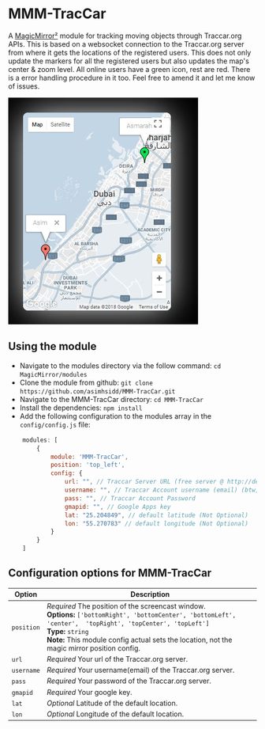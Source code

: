 # MMM-TracCar
A [MagicMirror²](https://github.com/MichMich/MagicMirror/) module for tracking moving objects through Traccar.org APIs. This is based on a websocket connection to the Traccar.org server from where it gets the locations of the registered users. This does not only update the markers for all the registered users but also updates the map's center & zoom level. All online users have a green icon, rest are red. There is a error handling procedure in it too. Feel free to amend it and let me know of issues.

![picture](Capture.JPG)

## Using the module

* Navigate to the modules directory via the follow command: `cd MagicMirror/modules`
* Clone the module from github: `git clone https://github.com/asimhsidd/MMM-TracCar.git`
* Navigate to the MMM-TracCar directory: `cd MMM-TracCar`
* Install the dependencies: `npm install`
* Add the following configuration to the modules array in the `config/config.js` file:
```js
    modules: [
        {
			module: 'MMM-TracCar',
			position: 'top_left',
			config: {
				url: "", // Traccar Server URL (free server @ http://demo5.traccar.org )
				username: "", // Traccar Account username (email) (btw, there is a free account option too!) :)
				pass: "", // Traccar Account Password
				gmapid: "", // Google Apps key
				lat: "25.204849", // default latitude (Not Optional)
				lon: "55.270783" // default longitude (Not Optional)
			}
        }
    ]
```

## Configuration options for MMM-TracCar

| Option    	| Description
|---------------|-----------
| `position`	| *Required* The position of the screencast window. <br>**Options:** `['bottomRight', 'bottomCenter', 'bottomLeft', 'center',  'topRight', 'topCenter', 'topLeft']` <br>**Type:** `string` <br>**Note:** This module config actual sets the location, not the magic mirror position config.
| `url`  	| *Required* Your url of the Traccar.org server. <br>
| `username`   	| *Required* Your username(email) of the Traccar.org server. <br>
| `pass`   	| *Required* Your password of the Traccar.org server. <br>
| `gmapid`   		| *Required* Your google key. <br>
| `lat`   		| *Optional* Latitude of the default location. <br>
| `lon`   	| *Optional* Longitude of the default location. <br>
